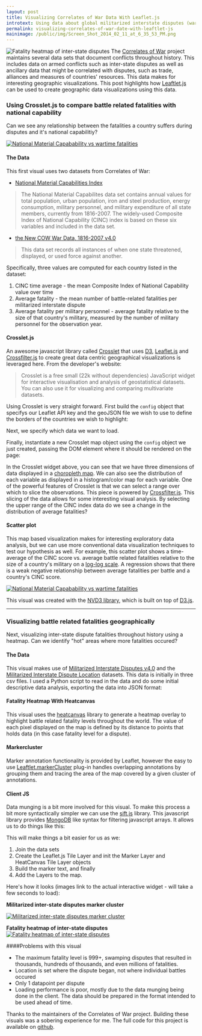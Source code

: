 ```yaml
---
layout: post
title: Visualizing Correlates of War Data With Leaflet.js
introtext: Using data about global militarized interstate disputes (wars) we build some geospatial visualizations to analyze data about war fatalities throughout history.
permalink: visualizing-correlates-of-war-date-with-leaftlet-js
mainimage: /public/img/Screen_Shot_2014_02_11_at_6_35_53_PM.png
---
```


![Fatality heatmap of inter-state disputes](/public/img/Screen_Shot_2014_02_11_at_6_35_53_PM.png)
The [Correlates of War](http://www.correlatesofwar.org/) project maintains several data sets that document conflicts throughout history. This includes data on armed conflicts such as inter-state disputes as well as ancillary data that might be correlated with disputes, such as trade, alliances and measures of countries' resources. This data makes for interesting geographic visualizations. This post highlights how [Leaftlet.js](http://leafletjs.com/) can be used to create geographic data visualizations using this data.

### Using Crosslet.js to compare battle related fatalities with national capability
Can we see any relationship between the fatalities a country suffers during disputes and it's national capabilitiy?

<a href="//battlemapz.herokuapp.com/#vis_2">![National Material Capabability vs wartime fatalities](/public/img/nmc_crosslet.png)</a>


#### The Data
This first visual uses two datasets from Correlates of War:

* [National Material Capabilities Index](http://www.correlatesofwar.org/COW2%20Data/Capabilities/nmc4.htm)
> The National Material Capabilites data set contains annual values for total population, urban population, iron and steel production, energy consumption, military personnel, and military expenditure of all state members, currently from 1816-2007. The widely-used Composite Index of National Capability (CINC) index is based on these six variables and included in the data set.

* [the New COW War Data, 1816-2007 v4.0](http://www.correlatesofwar.org/COW2%20Data/WarData_NEW/WarList_NEW.html)
> This data set records all instances of when one state threatened, displayed, or used force against another.

Specifically, three values are computed for each country listed in the dataset:

1. CINC time average - the mean Composite Index of National Capability value over time
2. Average fatality - the mean number of battle-related fatalities per militarized interstate dispute
3. Average fatality per military personnel - average fatality relative to the size of that country's military, measured by the number of military personnel for the observation year.

#### Crosslet.js
An awesome javascript library called [Crosslet](http://sztanko.github.io/crosslet/) that uses [D3](http://d3js.org), [Leaflet.js](http://leafletjs.com) and [Crossfilter.js](http://square.github.io/crossfilter/) to create great data centric geographical visualizations is leveraged here. From the developer's website:

>Crosslet is a free small (22k without dependencies) JavaScript widget for interactive visualisation and analysis of geostatistical datasets. You can also use it for visualizing and comparing multivariate datasets.

Using Crosslet is very straight forward. First build the `config` object that specifys our Leaflet API key and the geoJSON file we wish to use to define the borders of the countries we wish to highlight:
<script src="https://gist.github.com/johnymontana/286416a1f09a3bb24971.js"></script>

Next, we specify which data we want to load.
<script src="https://gist.github.com/johnymontana/4b6bd177b6de758939c0.js"></script>

Finally, instantiate a new Crosslet map object using the `config` object we just created, passing the DOM element where it should be rendered on the page:
<script src="https://gist.github.com/johnymontana/6d9b93113d8f3cf2d35d.js"></script>

In the Crosslet widget above, you can see that we have three dimensions of data displayed in a [choropleth map](http://en.wikipedia.org/wiki/Choropleth_map). We can also see the distribution of each variable as displayed in a histogram/color map for each variable. One of the powerful features of Crosslet is that we can select a range over which to slice the observations. This piece is powered by [Crossfilter.js](http://square.github.io/crossfilter/). This slicing of the data allows for some interesting visual analysis. By selecting the upper range of the CINC index data do we see a change in the distribution of average fatalities?

#### Scatter plot
This map based visualization makes for interesting exploratory data analysis, but we can use more conventional data visualization techniques to test our hypothesis as well. For example, this scatter plot shows a time-average of the CINC score vs. average battle related fatalities relative to the size of a country's military on a [log-log scale](http://en.wikipedia.org/wiki/Log-log_plot). A regression shows that there is a weak negative relationship between average fatalities per battle and a country's CINC score.

<a href="//battlemapz.herokuapp.com/#vis_4">![National Material Capabability vs wartime fatalities](/public/img/nmc_scatter.png)</a>

This visual was created with the [NVD3 library](http://nvd3.org/), which is built on top of [D3.js](http://d3js.org/).
<hr>

### Visualizing battle related fatalities geographically
Next, visualizing inter-state dispute fatalities throughout history using a heatmap. Can we identify "hot" areas where more fatalities occured?

#### The Data
This visual makes use of [Militarized Interstate Disputes v4.0](http://www.correlatesofwar.org/COW2%20Data/MIDs/MID40.html) and the [Militarized Interstate Dispute Location](http://www.correlatesofwar.org/COW2%20Data/MIDLOC/MIDLOC_v1.1.html) datasets. This data is initially in three csv files. I used a Python script to read in the data and do some initial descriptive data analysis, exporting the data into JSON format:

<script src="https://gist.github.com/johnymontana/5eab349783fbf98a7950.js"></script>

#### Fatality Heatmap With Heatcanvas
This visual uses the [heatcanvas](https://github.com/sunng87/heatcanvas) library to generate a heatmap overlay to highlight battle related fatality levels throughout the world. The value of each pixel displayed on the map is defined by its distance to points that holds data (in this case fatality level for a dispute).

#### Markercluster
Marker annotation functionality is provided by Leaflet, however the easy to use [Leaftlet.markerCluster](https://github.com/Leaflet/Leaflet.markercluster) plug-in handles overlapping annotations by grouping them and tracing the area of the map covered by a given cluster of annotations.

#### Client JS
Data munging is a bit more involved for this visual. To make this process a bit more syntactically simpler we can use the [sift.js](https://github.com/crcn/sift.js) library. This javascript library provides [MongoDB](http://www.mongodb.org/) like syntax for filtering javascript arrays. It allows us to do things like this:

<script src="https://gist.github.com/johnymontana/1a70bb5d8152a5b86362.js"></script>

This will make things a bit easier for us as we:
1) Join the data sets
2) Create the Leaflet.js Tile Layer and init the Marker Layer and HeatCanvas Tile Layer objects
3) Build the marker text, and finally
4) Add the Layers to the map.

<script src="https://gist.github.com/johnymontana/f450fb192c5c18217be2.js"></script>

Here's how it looks (images link to the actual interactive widget - will take a few seconds to load):

**Militarized inter-state disputes marker cluster**

<a href="//battlemapz.herokuapp.com/#vis_1">![Militarized inter-state disputes marker cluster](/public/img/Screen_Shot_2014_02_11_at_6_35_17_PM.png)</a>

**Fatality heatmap of inter-state disputes**
<a href="//battlemapz.herokuapp.com/#vis_1">![Fatality heatmap of inter-state disputes](/public/img/Screen_Shot_2014_02_11_at_6_35_53_PM.png)</a>


####Problems with this visual
* The maximum fatality level is 999+, swamping disputes that resulted in thousands, hundreds of thousands, and even millions of fatalities.
* Location is set where the dispute began, not where individual battles occured
* Only 1 datapoint per dispute
* Loading performance is poor, mostly due to the data munging being done in the client. The data should be prepared in the format intended to be used ahead of time.

Thanks to the maintainers of the Correlates of War project. Building these visuals was a sobering experience for me. The full code for this project is available on [github](ttps://github.com/johnymontana/BattleMapz).

<meta name="twitter:card" content="summary_large_image">
<meta name="twitter:site" content="@lyonwj">
<meta name="twitter:title" content="Visualizing Correlates Of War Data With Leaflet.js">
<meta name="twitter:description" content="The Correlates of War project maintains data sets that document conflicts throughout history. This includes data on armed conflicts such as inter-state disputes as well as ancillary data that might be correlated with disputes, such as trade, alliances and measures of countries' resources. This data makes for interesting geographic visualizations. This post highlights how Leaftlet.js can be used to create geographic data visualizations using this data.">
<meta name="twitter:creator" content="@lyonwj">
<meta name="twitter:image:src" content="http://lyonwj.com/content/images/2014/Feb/Screen_Shot_2014_02_11_at_6_35_53_PM.png">
<meta name="twitter:domain" content="lyonwj.com">
